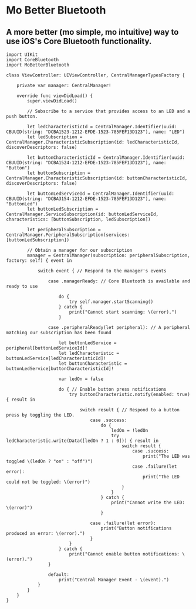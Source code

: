 # Mo Better Bluetooth
## A more better (mo simple, mo intuitive) way to use iOS's Core Bluetooth functionality.



    import UIKit
    import CoreBluetooth
    import MoBetterBluetooth

    class ViewController: UIViewController, CentralManagerTypesFactory {

        private var manager: CentralManager!

        override func viewDidLoad() {
            super.viewDidLoad()

            // Subscribe to a service that provides access to an LED and a push button.

            let ledCharacteristicId = CentralManager.Identifier(uuid: CBUUID(string: "DCBA1523-1212-EFDE-1523-785FEF13D123"), name: "LED")
            let ledSubscription = CentralManager.CharacteristicSubscription(id: ledCharacteristicId, discoverDescriptors: false)

            let buttonCharacteristicId = CentralManager.Identifier(uuid: CBUUID(string: "DCBA1524-1212-EFDE-1523-785FEF13D123"), name: "Button")
            let buttonSubscription = CentralManager.CharacteristicSubscription(id: buttonCharacteristicId, discoverDescriptors: false)

            let buttonLedServiceId = CentralManager.Identifier(uuid: CBUUID(string: "DCBA3154-1212-EFDE-1523-785FEF13D123"), name: "ButtonLed")
            let buttonLedSubscription = CentralManager.ServiceSubscription(id: buttonLedServiceId, characteristics: [buttonSubscription, ledSubscription])

            let peripheralSubscription = CentralManager.PeripheralSubscription(services: [buttonLedSubscription])

            // Obtain a manager for our subscription
            manager = CentralManager(subscription: peripheralSubscription, factory: self) { event in

                switch event { // Respond to the manager's events

                    case .managerReady: // Core Bluetooth is available and ready to use

                        do {
                            try self.manager.startScanning()
                        } catch {
                            print("Cannot start scanning: \(error).")
                        }

                    case .peripheralReady(let peripheral): // A peripheral matching our subscription has been found

                        let buttonLedService = peripheral[buttonLedServiceId]!
                        let ledCharacteristic = buttonLedService[ledCharacteristicId]!
                        let buttonCharacteristic = buttonLedService[buttonCharacteristicId]!

                        var ledOn = false

                        do { // Enable button press notifications
                            try buttonCharacteristic.notify(enabled: true) { result in

                                switch result { // Respond to a button press by toggling the LED.
                                    case .success:
                                        do {
                                            ledOn = !ledOn
                                            try ledCharacteristic.write(Data([ledOn ? 1 : 0])) { result in
                                                switch result {
                                                    case .success:
                                                        print("The LED was toggled \(ledOn ? "on" : "off")")
                                                    case .failure(let error):
                                                        print("The LED could not be toggled: \(error)")
                                                }
                                            }
                                        } catch {
                                            print("Cannot write the LED:  \(error)")
                                        }

                                    case .failure(let error):
                                        print("Button notifications produced an error: \(error).")
                                    }
                            }
                        } catch {
                            print("Cannot enable button notifications: \(error).")
                    }

                    default:
                        print("Central Manager Event - \(event).")
                }
            }
        }
    }
